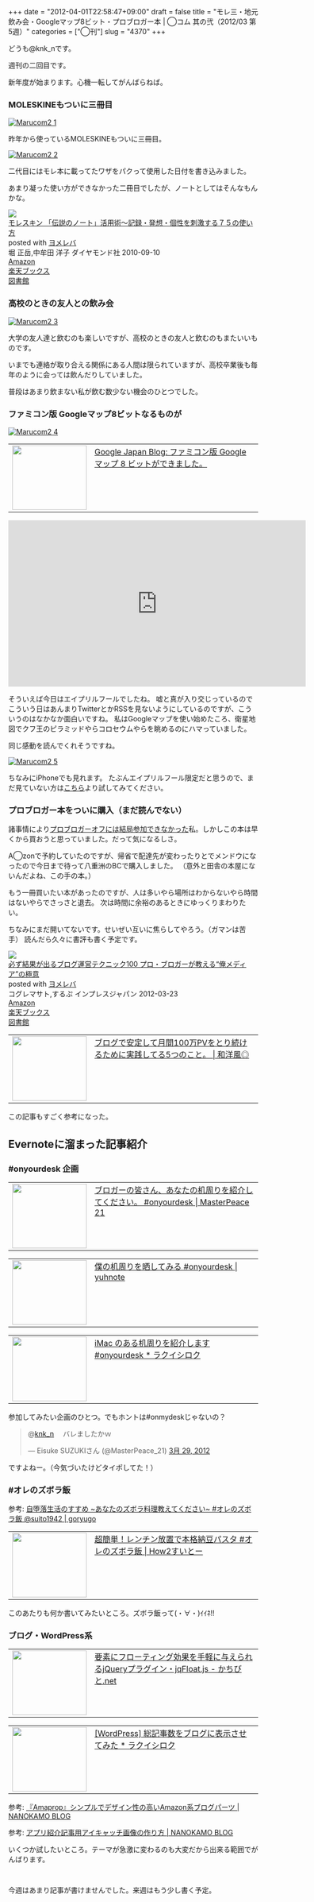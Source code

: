+++
date = "2012-04-01T22:58:47+09:00"
draft = false
title = "モレ三・地元飲み会・Googleマップ8ビット・プロブロガー本 | ◯コム 其の弐（2012/03 第5週）"
categories = ["◯刊"]
slug = "4370"
+++

どうも@knk_nです。

週刊の二回目です。

新年度が始まります。心機一転してがんばらねば。<!--more--><h3>MOLESKINEもついに三冊目</h3>

<div class="center"><a href="http://knk-n.com.s3-website-ap-northeast-1.amazonaws.com/images/2012/04/marucom2_1.jpg" title="Marucom2 1" target="_blank"><img src="http://knk-n.com.s3-website-ap-northeast-1.amazonaws.com/images/2012/04/marucom2_1.jpg" alt="Marucom2 1" title="marucom2_1.jpg" /></a></div>

昨年から使っているMOLESKINEもついに三冊目。

<div class="center"><a href="http://knk-n.com.s3-website-ap-northeast-1.amazonaws.com/images/2012/04/marucom2_2.jpg" title="Marucom2 2" target="_blank"><img src="http://knk-n.com.s3-website-ap-northeast-1.amazonaws.com/images/2012/04/marucom2_2.jpg" alt="Marucom2 2" title="marucom2_2.jpg" /></a></div>

二代目にはモレ本に載ってたワザをパクって使用した日付を書き込みました。

あまり凝った使い方ができなかった二冊目でしたが、ノートとしてはそんなもんかな。

<div class="booklink-box"><div class="booklink-image"><a href="http://www.amazon.co.jp/exec/obidos/asin/4478013268/knkn-22/" rel="nofollow" target="_blank"><img src="http://ecx.images-amazon.com/images/I/41VgbswUmcL._SL160_.jpg" style="border: none;" /></a></div><div class="booklink-info"><div class="booklink-name"><a href="http://www.amazon.co.jp/exec/obidos/asin/4478013268/knkn-22/" rel="nofollow" target="_blank">モレスキン 「伝説のノート」活用術～記録・発想・個性を刺激する７５の使い方</a><div class="booklink-powered-date">posted with <a href="http://yomereba.com" target="_blank">ヨメレバ</a></div></div><div class="booklink-detail">堀 正岳,中牟田 洋子 ダイヤモンド社 2010-09-10    </div><div class="booklink-link2"><div class="shoplinkamazon"><a href="http://www.amazon.co.jp/exec/obidos/asin/4478013268/knkn-22/" rel="nofollow" target="_blank" title="アマゾン" >Amazon</a></div><div class="shoplinkrakuten"><a href="http://hb.afl.rakuten.co.jp/hgc/0f5dc138.501851a3.0f5dc139.bdbe2eb7/?pc=http%3A%2F%2Fbooks.rakuten.co.jp%2Frb%2F6675569%2F%3Fscid%3Daf_ich_link_urltxt%26m%3Dhttp%3A%2F%2Fm.rakuten.co.jp%2Fev%2Fbook%2F" rel="nofollow" target="_blank" title="楽天ブックス" >楽天ブックス</a></div><div class="shoplinktoshokan"><a href="http://calil.jp/book/4478013268" rel="nofollow" target="_blank" title="図書館" >図書館</a></div></div></div><div class="booklink-footer"></div></div>

<h3>高校のときの友人との飲み会</h3>

<div class="center"><a href="http://knk-n.com.s3-website-ap-northeast-1.amazonaws.com/images/2012/04/marucom2_3.jpg" title="Marucom2 3" target="_blank"><img src="http://knk-n.com.s3-website-ap-northeast-1.amazonaws.com/images/2012/04/marucom2_3.jpg" alt="Marucom2 3" title="marucom2_3.jpg" /></a></div>

大学の友人達と飲むのも楽しいですが、高校のときの友人と飲むのもまたいいものです。

いまでも連絡が取り合える関係にある人間は限られていますが、高校卒業後も毎年のように会っては飲んだりしていました。

普段はあまり飲まない私が飲む数少ない機会のひとつでした。

<h3>ファミコン版 Googleマップ8ビットなるものが</h3>

<div class="center"><a href="http://knk-n.com.s3-website-ap-northeast-1.amazonaws.com/images/2012/04/marucom2_4.jpg" title="Marucom2 4" target="_blank"><img src="http://knk-n.com.s3-website-ap-northeast-1.amazonaws.com/images/2012/04/marucom2_4.jpg" alt="Marucom2 4" title="marucom2_4.jpg" /></a></div>

<table width="100%"><td valign="top" width="150"><a href="http://googlejapan.blogspot.jp/2012/04/google-8.html" target="_blank"><img border="0" src="http://capture.heartrails.com/150x130/shadow?http://googlejapan.blogspot.jp/2012/04/google-8.html" alt="" width="150" height="130" /></a></td><td valign="top"><a href="http://googlejapan.blogspot.jp/2012/04/google-8.html" target="_blank">Google Japan Blog: ファミコン版 Google マップ 8 ビットができました。</a><script type="text/javascript">var url="http://googlejapan.blogspot.jp/2012/04/google-8.html";</script><script src="http://api.b.st-hatena.com/entry.count?url=http://googlejapan.blogspot.jp/2012/04/google-8.html&callback=hatebTxt"></script></td></table>

<object width="600" height="335"><param name="movie" value="http://www.youtube.com/v/rznYifPHxDg?version=3&amp;hl=ja_JP"></param><param name="allowFullScreen" value="true"></param><param name="allowscriptaccess" value="always"></param><embed src="http://www.youtube.com/v/rznYifPHxDg?version=3&amp;hl=ja_JP" type="application/x-shockwave-flash" width="600" height="335" allowscriptaccess="always" allowfullscreen="true"></embed></object>

そういえば今日はエイプリルフールでしたね。
嘘と真が入り交じっているのでこういう日はあんまりTwitterとかRSSを見ないようにしているのですが、こういうのはなかなか面白いですね。
私はGoogleマップを使い始めたころ、衛星地図でクフ王のピラミッドやらコロセウムやらを眺めるのにハマっていました。

同じ感動を読んでくれそうですね。

<div class="center"><a href="http://knk-n.com.s3-website-ap-northeast-1.amazonaws.com/images/2012/04/marucom2_5.jpg" title="Marucom2 5" target="_blank"><img src="http://knk-n.com.s3-website-ap-northeast-1.amazonaws.com/images/2012/04/marucom2_5.jpg" alt="Marucom2 5" title="marucom2_5.jpg" /></a></div>

ちなみにiPhoneでも見れます。
たぶんエイプリルフール限定だと思うので、まだ見ていない方は<a href="http://maps.google.co.jp/maps?t=8&utm_campaign=8bit" target="_blank">こちら</a>より試してみてください。

<h3>プロブロガー本をついに購入（まだ読んでない）</h3>
諸事情により<a href="http://knk-n.com/2012/03/18/marucom_1/" target="_blank">プロブロガーオフには結局参加できなかった</a>私。しかしこの本は早くから買おうと思っていました。だって気になるしさ。

A◯zonで予約していたのですが、帰省で配達先が変わったりとでメンドウになったので今日まで待って八重洲のBCで購入しました。
（意外と田舎の本屋にないんだよね、この手の本。）

もう一冊買いたい本があったのですが、人は多いやら場所はわからないやら時間はないやらでさっさと退去。
次は時間に余裕のあるときにゆっくりまわりたい。

ちなみにまだ開いてないです。せいぜい互いに焦らしてやろう。（ガマンは苦手）
読んだら久々に書評も書く予定です。

<div class="booklink-box"><div class="booklink-image"><a href="http://www.amazon.co.jp/exec/obidos/asin/4844331779/knkn-22/" rel="nofollow" target="_blank"><img src="http://ecx.images-amazon.com/images/I/51qdaAb8M6L._SL160_.jpg" style="border: none;" /></a></div><div class="booklink-info"><div class="booklink-name"><a href="http://www.amazon.co.jp/exec/obidos/asin/4844331779/knkn-22/" rel="nofollow" target="_blank">必ず結果が出るブログ運営テクニック100 プロ・ブロガーが教える“俺メディア”の極意</a><div class="booklink-powered-date">posted with <a href="http://yomereba.com" target="_blank">ヨメレバ</a></div></div><div class="booklink-detail">コグレマサト,するぷ インプレスジャパン 2012-03-23    </div><div class="booklink-link2"><div class="shoplinkamazon"><a href="http://www.amazon.co.jp/exec/obidos/asin/4844331779/knkn-22/" rel="nofollow" target="_blank" title="アマゾン" >Amazon</a></div><div class="shoplinkrakuten"><a href="http://hb.afl.rakuten.co.jp/hgc/0f5dc138.501851a3.0f5dc139.bdbe2eb7/?pc=http%3A%2F%2Fbooks.rakuten.co.jp%2Frb%2F11610899%2F%3Fscid%3Daf_ich_link_urltxt%26m%3Dhttp%3A%2F%2Fm.rakuten.co.jp%2Fev%2Fbook%2F" rel="nofollow" target="_blank" title="楽天ブックス" >楽天ブックス</a></div><div class="shoplinktoshokan"><a href="http://calil.jp/book/4844331779" rel="nofollow" target="_blank" title="図書館" >図書館</a></div></div></div><div class="booklink-footer"></div></div>

<table width="100%"><td valign="top" width="150"><a href="http://wayohoo.com/blog/tips/isloop-earn-access-method.html" target="_blank"><img border="0" src="http://capture.heartrails.com/150x130/shadow?http://wayohoo.com/blog/tips/isloop-earn-access-method.html" alt="" width="150" height="130" /></a></td><td valign="top"><a href="http://wayohoo.com/blog/tips/isloop-earn-access-method.html" target="_blank">ブログで安定して月間100万PVをとり続けるために実践してる5つのこと。 | 和洋風◎</a><script type="text/javascript">var url="http://wayohoo.com/blog/tips/isloop-earn-access-method.html";</script><script src="http://api.b.st-hatena.com/entry.count?url=http://wayohoo.com/blog/tips/isloop-earn-access-method.html&callback=hatebTxt"></script></td></table>
この記事もすごく参考になった。


<h2>Evernoteに溜まった記事紹介</h2>
<h3>#onyourdesk 企画</h3>
<table width="100%"><td valign="top" width="150"><a href="http://masterpeace21.com/6432" target="_blank"><img border="0" src="http://capture.heartrails.com/150x130/shadow?http://masterpeace21.com/6432" alt="" width="150" height="130" /></a></td><td valign="top"><a href="http://masterpeace21.com/6432" target="_blank">ブロガーの皆さん、あなたの机周りを紹介してください。 #onyourdesk | MasterPeace 21</a><script type="text/javascript">var url="http://masterpeace21.com/6432";</script><script src="http://api.b.st-hatena.com/entry.count?url=http://masterpeace21.com/6432&callback=hatebTxt"></script></td></table>
<table width="100%"><td valign="top" width="150"><a href="http://yuhnote.com/2012/03/27/onyourdesk/" target="_blank"><img border="0" src="http://capture.heartrails.com/150x130/shadow?http://yuhnote.com/2012/03/27/onyourdesk/" alt="" width="150" height="130" /></a></td><td valign="top"><a href="http://yuhnote.com/2012/03/27/onyourdesk/" target="_blank">僕の机周りを晒してみる #onyourdesk | yuhnote</a><script type="text/javascript">var url="http://yuhnote.com/2012/03/27/onyourdesk/";</script><script src="http://api.b.st-hatena.com/entry.count?url=http://yuhnote.com/2012/03/27/onyourdesk/&callback=hatebTxt"></script></td></table>
<table width="100%"><td valign="top" width="150"><a href="http://rakuishi.com/notebook/3106/" target="_blank"><img border="0" src="http://capture.heartrails.com/150x130/shadow?http://rakuishi.com/notebook/3106/" alt="" width="150" height="130" /></a></td><td valign="top"><a href="http://rakuishi.com/notebook/3106/" target="_blank">iMac のある机周りを紹介します #onyourdesk * ラクイシロク</a><script type="text/javascript">var url="http://rakuishi.com/notebook/3106/";</script><script src="http://api.b.st-hatena.com/entry.count?url=http://rakuishi.com/notebook/3106/&callback=hatebTxt"></script></td></table>
参加してみたい企画のひとつ。でもホントは#onmydeskじゃないの？
<blockquote class="twitter-tweet" data-in-reply-to="185408344121548801" lang="ja"><p>@<a href="https://twitter.com/knk_n">knk_n</a> 　バレましたかｗ</p>&mdash; Eisuke SUZUKIさん (@MasterPeace_21) <a href="https://twitter.com/MasterPeace_21/status/185409585400647680" data-datetime="2012-03-29T16:54:24+00:00">3月 29, 2012</a></blockquote>
ですよねー。（今気づいたけどタイポしてた！）

<h3>#オレのズボラ飯</h3>
<p>参考: <a href="http://goryugo.com/20120328/ore_no_zubora_meshi/" target="_blank">自堕落生活のすすめ ~あなたのズボラ料理教えてください~ #オレのズボラ飯 @suito1942 | goryugo</a><script type="text/javascript">var url="http://goryugo.com/20120328/ore_no_zubora_meshi/";</script><script src="http://api.b.st-hatena.com/entry.count?url=http://goryugo.com/20120328/ore_no_zubora_meshi/&callback=hatebTxt"></script></p>
<table width="100%"><td valign="top" width="150"><a href="http://www.hw2-suito.com/archives/523" target="_blank"><img border="0" src="http://capture.heartrails.com/150x130/shadow?http://www.hw2-suito.com/archives/523" alt="" width="150" height="130" /></a></td><td valign="top"><a href="http://www.hw2-suito.com/archives/523" target="_blank">超簡単！レンチン放置で本格納豆パスタ #オレのズボラ飯 | How2すいとー</a><script type="text/javascript">var url="http://www.hw2-suito.com/archives/523";</script><script src="http://api.b.st-hatena.com/entry.count?url=http://www.hw2-suito.com/archives/523&callback=hatebTxt"></script></td></table>
このあたりも何か書いてみたいところ。ズボラ飯って(・∀・)ｲｲﾈ!!

<h3>ブログ・WordPress系</h3>
<table width="100%"><td valign="top" width="150"><a href="http://kachibito.net/web-design/jqfloat-js.html" target="_blank"><img border="0" src="http://capture.heartrails.com/150x130/shadow?http://kachibito.net/web-design/jqfloat-js.html" alt="" width="150" height="130" /></a></td><td valign="top"><a href="http://kachibito.net/web-design/jqfloat-js.html" target="_blank">要素にフローティング効果を手軽に与えられるjQueryプラグイン・jqFloat.js - かちびと.net</a><script type="text/javascript">var url="http://kachibito.net/web-design/jqfloat-js.html";</script><script src="http://api.b.st-hatena.com/entry.count?url=http://kachibito.net/web-design/jqfloat-js.html&callback=hatebTxt"></script></td></table>
<table width="100%"><td valign="top" width="150"><a href="http://rakuishi.com/wordpress/3134/" target="_blank"><img border="0" src="http://capture.heartrails.com/150x130/shadow?http://rakuishi.com/wordpress/3134/" alt="" width="150" height="130" /></a></td><td valign="top"><a href="http://rakuishi.com/wordpress/3134/" target="_blank">[WordPress] 総記事数をブログに表示させてみた * ラクイシロク</a><script type="text/javascript">var url="http://rakuishi.com/wordpress/3134/";</script><script src="http://api.b.st-hatena.com/entry.count?url=http://rakuishi.com/wordpress/3134/&callback=hatebTxt"></script></td></table>
<p>参考: <a href="http://nanokamo.com/articles/blog/amapropamazon.html" target="_blank">『Amaprop』シンプルでデザイン性の高いAmazon系ブログパーツ | NANOKAMO BLOG</a><script type="text/javascript">var url="http://nanokamo.com/articles/blog/amapropamazon.html";</script><script src="http://api.b.st-hatena.com/entry.count?url=http://nanokamo.com/articles/blog/amapropamazon.html&callback=hatebTxt"></script></p>

<p>参考: <a href="http://nanokamo.com/articles/apple/app-eyecatch.html" target="_blank">アプリ紹介記事用アイキャッチ画像の作り方 | NANOKAMO BLOG</a><script type="text/javascript">var url="http://nanokamo.com/articles/apple/app-eyecatch.html";</script><script src="http://api.b.st-hatena.com/entry.count?url=http://nanokamo.com/articles/apple/app-eyecatch.html&callback=hatebTxt"></script></p>
いくつか試したいところ。テーマが急激に変わるのも大変だから出来る範囲でがんばります。


<p style="margin-top: 3em;"></p>
今週はあまり記事が書けませんでした。来週はもう少し書く予定。
